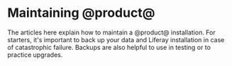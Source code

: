 # Maintaining @product@ [](id=maintaining-liferay)

The articles here explain how to maintain a @product@ installation. For
starters, it's important to back up your data and Liferay installation in case
of catastrophic failure. Backups are also helpful to use in testing or to
practice upgrades. 
